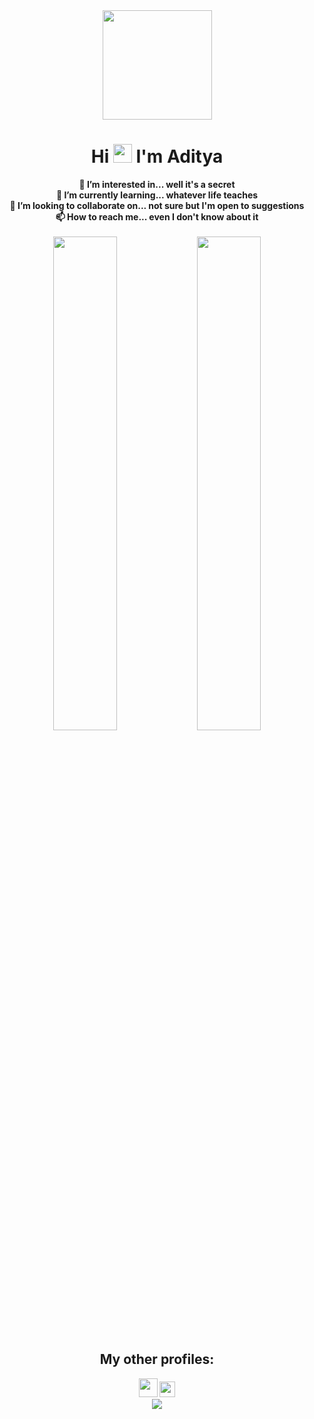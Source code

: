 <div style="text-align: center;">
  <img src="https://img1.hotstarext.com/image/upload/w_200,h_200,c_fill/feature/profile/5.png" height="175px" />
  <h1>Hi <img src="https://media.tenor.com/Wx9IEmZZXSoAAAAi/hi.gif" width="30px" height="30px"> I'm Aditya</h1>
</div>

<div style="text-align: center;">
  <b>👀 I’m interested in... well it's a secret</b><br>
  <b>🌱 I’m currently learning... whatever life teaches</b><br>
  <b>💞️ I’m looking to collaborate on... not sure but I'm open to suggestions</b><br>
  <b>📫 How to reach me... even I don't know about it</b><br>
</div>

<br/>

<div style="text-align: center;">
  <!--<img src="https://github-readme-stats.vercel.app/api?username=imAdityaSatya&theme=react&hide_border=true">-->
  <img width="45%" src="https://github-readme-stats.vercel.app/api/top-langs/?username=imAdityaSatya&layout=compact&langs_count=8&theme=react&hide_border=true">
  <img width="45%" src="http://github-readme-streak-stats.herokuapp.com?user=imAdityaSatya&theme=react&hide_border=true">
</div>

<h2 style="text-align: center;">My other profiles:</h2>
<div style="text-align: center;">
  <a href="https://www.linkedin.com/in/aditya-satya-55174b1a5/"><img src="https://blog-assets.hootsuite.com/wp-content/uploads/2018/09/In-2C-54px-R.png" height="30px"></a>
  <a href="https://auth.geeksforgeeks.org/user/adityasatya09/"><img src="https://media.geeksforgeeks.org/wp-content/uploads/20200716222246/Path-219.png" height="25px"></a>
</div>

<div style="text-align: center;">
  <img src="https://komarev.com/ghpvc/?username=imAdityaSatya&color=blue">
</div>

<!---
imAdityaSatya/imAdityaSatya is a ✨ special ✨ repository because its `README.md` (this file) appears on your GitHub profile.
You can click the Preview link to take a look at your changes.
--->
